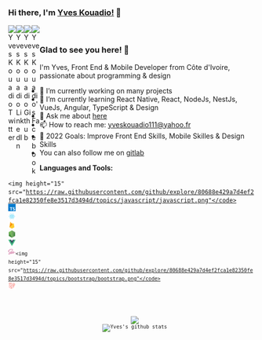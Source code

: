 ### Hi there, I'm [Yves Kouadio!](https://yves97.github.io/template-cv/) 👋

<a href="https://twitter.com/yveskouadio8">
  <img align="left" alt="Yves Kouadio Twitter" width="16px" src="https://cdn.jsdelivr.net/npm/simple-icons@v3/icons/twitter.svg" />
</a>
<a href="https://www.linkedin.com/in/yves-kouadio-671013192/">
  <img align="left" alt="Yves Kouadio LinkedIn" width="16px" src="https://cdn.jsdelivr.net/npm/simple-icons@v3/icons/linkedin.svg" />
</a>
<a href="https://github.com/Yves97">
  <img align="left" alt="Yves Kouadio Github" width="16px" src="https://cdn.jsdelivr.net/npm/simple-icons@v3/icons/github.svg" />
</a>

<a href="https://web.facebook.com/yves.kouadio.5492">
  <img align="left" alt="Yves Kouadio's Facebook" width="16px" src="https://cdn.jsdelivr.net/npm/simple-icons@v3/icons/facebook.svg" />
</a>

<br />

### Glad to see you here! 🤩 &nbsp;

I'm Yves, Front End & Mobile Developer from Côte d'Ivoire, passionate about programming & design

- 🔭 I’m currently working on many projects
- 🌱 I’m currently learning React Native, React, NodeJs, NestJs, VueJs, Angular, TypeScript & Design
- 💬 Ask me about [here](https://github.com/yves97/yves97/issues)
- 📫  How to reach me: yveskouadio111@yahoo.fr <br>
- 🥅 2022 Goals: Improve Front End Skills, Mobile Skilles & Design Skills
- You can also follow me on [gitlab](https://gitlab.com/yvy)

**Languages and Tools:** &nbsp;

<code><img height="15" src="https://raw.githubusercontent.com/github/explore/80688e429a7d4ef2fca1e82350fe8e3517d3494d/topics/javascript/javascript.png"</code>
<code><img height="15" src="https://raw.githubusercontent.com/github/explore/80688e429a7d4ef2fca1e82350fe8e3517d3494d/topics/typescript/typescript.png"></code>
<code><img height="15" src="https://raw.githubusercontent.com/github/explore/80688e429a7d4ef2fca1e82350fe8e3517d3494d/topics/react/react.png"></code>
<code><img height="15" src="https://raw.githubusercontent.com/github/explore/80688e429a7d4ef2fca1e82350fe8e3517d3494d/topics/firebase/firebase.png"></code>
<code><img height="15" src="https://raw.githubusercontent.com/github/explore/80688e429a7d4ef2fca1e82350fe8e3517d3494d/topics/nodejs/nodejs.png"></code>
<code><img height="15" src="https://raw.githubusercontent.com/github/explore/80688e429a7d4ef2fca1e82350fe8e3517d3494d/topics/vue/vue.png"></code>
<code><img height="15" src="https://raw.githubusercontent.com/github/explore/80688e429a7d4ef2fca1e82350fe8e3517d3494d/topics/sass/sass.png"></code><code><img height="15" src="https://raw.githubusercontent.com/github/explore/80688e429a7d4ef2fca1e82350fe8e3517d3494d/topics/bootstrap/bootstrap.png"</code>
<code><img height="15" src="https://raw.githubusercontent.com/github/explore/80688e429a7d4ef2fca1e82350fe8e3517d3494d/topics/laravel/laravel.png"></code>

<p align="center">
  <img align="center" src="https://github-readme-stats.vercel.app/api/top-langs/?username=yves97&theme=radical&hide_langs_below=1&layout=compact" />
  <img align="center" src="https://github-readme-stats.vercel.app/api?username=yves97&show_icons=true&theme=radical&line_height=21" alt="Yves's github stats"/>
</p>

<br />


